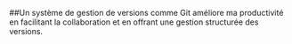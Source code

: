 ##Un système de gestion de versions comme Git améliore ma productivité en facilitant la collaboration et en offrant une gestion structurée des versions.

